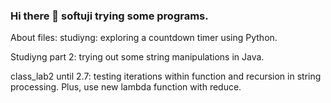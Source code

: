 ### Hi there 👋 softuji trying some programs.

About files:
studiyng: exploring a countdown timer using Python.

Studiyng part 2: trying out some string manipulations in Java.

class_lab2 until 2.7: testing iterations within function and recursion in string processing. Plus, use new lambda function with reduce.

<!--
**softuji/softuji** is a ✨ _special_ ✨ repository because its `README.md` (this file) appears on your GitHub profile.

Here are some ideas to get you started:

- 🔭 I’m currently working on ...
- 🌱 I’m currently learning ...
- 👯 I’m looking to collaborate on ...
- 🤔 I’m looking for help with ...
- 💬 Ask me about ...
- 📫 How to reach me: ...
- 😄 Pronouns: ...
- ⚡ Fun fact: ...
-->
